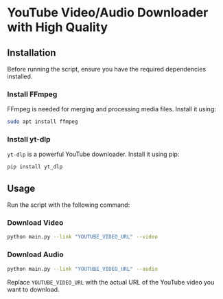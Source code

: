 # YouTube Video/Audio Downloader with High Quality

## Installation

Before running the script, ensure you have the required dependencies installed.

### Install FFmpeg
FFmpeg is needed for merging and processing media files. Install it using:
```sh
sudo apt install ffmpeg
```

### Install yt-dlp
`yt-dlp` is a powerful YouTube downloader. Install it using pip:
```sh
pip install yt_dlp
```

## Usage

Run the script with the following command:

### Download Video
```sh
python main.py --link "YOUTUBE_VIDEO_URL" --video
```

### Download Audio
```sh
python main.py --link "YOUTUBE_VIDEO_URL" --audio
```

Replace `YOUTUBE_VIDEO_URL` with the actual URL of the YouTube video you want to download.

